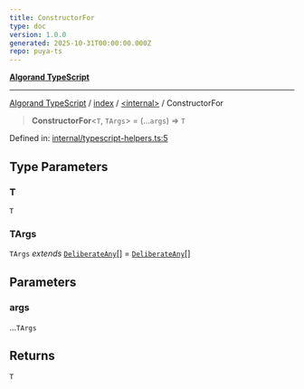 ```yaml
---
title: ConstructorFor
type: doc
version: 1.0.0
generated: 2025-10-31T00:00:00.000Z
repo: puya-ts
---
```


[**Algorand TypeScript**](/reference/algorand-typescript/api/readme/)

---

[Algorand TypeScript](docs/_md/modules) / [index](docs/_md/index/README) / [\<internal\>](/reference/algorand-typescript/api/index/-internal-/readme/) / ConstructorFor

> **ConstructorFor**\<`T`, `TArgs`\> = (...`args`) => `T`

Defined in: [internal/typescript-helpers.ts:5](https://github.com/algorandfoundation/puya-ts/blob/main/packages/algo-ts/src/internal/typescript-helpers.ts#L5)

## Type Parameters

### T

`T`

### TArgs

`TArgs` _extends_ [`DeliberateAny`](DeliberateAny)[] = [`DeliberateAny`](DeliberateAny)[]

## Parameters

### args

...`TArgs`

## Returns

`T`
